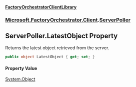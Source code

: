 #### [FactoryOrchestratorClientLibrary](./FactoryOrchestratorClientLibrary.md 'FactoryOrchestratorClientLibrary')
### [Microsoft.FactoryOrchestrator.Client](./Microsoft-FactoryOrchestrator-Client.md 'Microsoft.FactoryOrchestrator.Client').[ServerPoller](./Microsoft-FactoryOrchestrator-Client-ServerPoller.md 'Microsoft.FactoryOrchestrator.Client.ServerPoller')
## ServerPoller.LatestObject Property
Returns the latest object retrieved from the server.  
```csharp
public object LatestObject { get; set; }
```
#### Property Value
[System.Object](https://docs.microsoft.com/en-us/dotnet/api/System.Object 'System.Object')  
